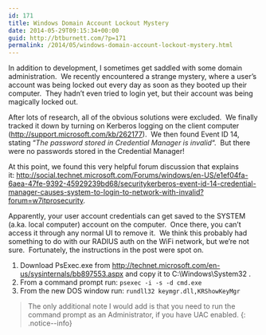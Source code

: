 ```yaml
---
id: 171
title: Windows Domain Account Lockout Mystery
date: 2014-05-29T09:15:34+00:00
guid: http://btburnett.com/?p=171
permalink: /2014/05/windows-domain-account-lockout-mystery.html
---
```

In addition to development, I sometimes get saddled with some domain administration.  We recently encountered a strange mystery, where a user&#8217;s account was being locked out every day as soon as they booted up their computer.  They hadn&#8217;t even tried to login yet, but their account was being magically locked out.

After lots of research, all of the obvious solutions were excluded.  We finally tracked it down by turning on Kerberos logging on the client computer (<http://support.microsoft.com/kb/262177>).  We then found Event ID 14, stating &#8220;<em style="font-weight: inherit; color: #2a2a2a;">The password stored in Credential Manager is invalid</em>&#8220;.  But there were no passwords stored in the Credential Manager!

At this point, we found this very helpful forum discussion that explains it: <http://social.technet.microsoft.com/Forums/windows/en-US/e1ef04fa-6aea-47fe-9392-45929239bd68/securitykerberos-event-id-14-credential-manager-causes-system-to-login-to-network-with-invalid?forum=w7itprosecurity>.

Apparently, your user account credentials can get saved to the SYSTEM (a.ka. local computer) account on the computer.  Once there, you can&#8217;t access it through any normal UI to remove it.  We think this probably had something to do with our RADIUS auth on the WiFi network, but we&#8217;re not sure.  Fortunately, the instructions in the post were spot on.

1. Download PsExec.exe from <span style="font-weight: inherit; font-style: inherit;"><a style="font-weight: inherit; font-style: inherit; color: #0095c4;" href="http://technet.microsoft.com/en-us/sysinternals/bb897553.aspx"><span style="font-weight: inherit; font-style: inherit; color: #0000ff;">http://technet.microsoft.com/en-us/sysinternals/bb897553.aspx</span></a></span> and copy it to C:\Windows\System32 .
2. From a command prompt run: `psexec -i -s -d cmd.exe`
3. From the new DOS window run: `rundll32 keymgr.dll,KRShowKeyMgr`

> The only additional note I would add is that you need to run the command prompt as an Administrator, if you have UAC enabled.
{: .notice--info}